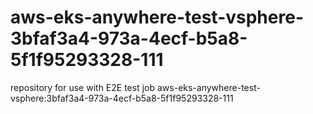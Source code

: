 # aws-eks-anywhere-test-vsphere-3bfaf3a4-973a-4ecf-b5a8-5f1f95293328-111
repository for use with E2E test job aws-eks-anywhere-test-vsphere:3bfaf3a4-973a-4ecf-b5a8-5f1f95293328-111
